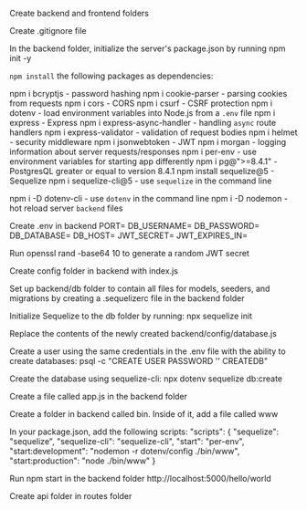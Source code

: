 Create backend and frontend folders

Create .gitignore file

In the backend folder, initialize the server's package.json by running npm init -y

`npm install` the following packages as dependencies:

npm i bcryptjs - password hashing
npm i cookie-parser - parsing cookies from requests
npm i cors - CORS
npm i csurf - CSRF protection
npm i dotenv - load environment variables into Node.js from a `.env` file
npm i express - Express
npm i express-async-handler - handling `async` route handlers
npm i express-validator - validation of request bodies
npm i helmet - security middleware
npm i jsonwebtoken - JWT
npm i morgan - logging information about server requests/responses
npm i per-env - use environment variables for starting app differently
npm i pg@">=8.4.1" - PostgresQL greater or equal to version 8.4.1
npm install sequelize@5 - Sequelize
npm i sequelize-cli@5 - use `sequelize` in the command line

npm i -D dotenv-cli - use `dotenv` in the command line
npm i -D nodemon - hot reload server `backend` files

Create .env in backend
PORT=
DB_USERNAME=
DB_PASSWORD=
DB_DATABASE=
DB_HOST=
JWT_SECRET=
JWT_EXPIRES_IN=

Run openssl rand -base64 10 to generate a random JWT secret

Create config folder in backend with index.js

Set up backend/db folder to contain all files for models, seeders, and migrations by creating a .sequelizerc file in the backend folder

Initialize Sequelize to the db folder by running: npx sequelize init

Replace the contents of the newly created backend/config/database.js

Create a user using the same credentials in the .env file with the ability to create databases:
psql -c "CREATE USER <username> PASSWORD '<password>' CREATEDB"

Create the database using sequelize-cli:
npx dotenv sequelize db:create

Create a file called app.js in the backend folder

Create a folder in backend called bin. Inside of it, add a file called www

In your package.json, add the following scripts:
  "scripts": {
    "sequelize": "sequelize",
    "sequelize-cli": "sequelize-cli",
    "start": "per-env",
    "start:development": "nodemon -r dotenv/config ./bin/www",
    "start:production": "node ./bin/www"
  }

Run npm start in the backend folder
http://localhost:5000/hello/world

Create api folder in routes folder


